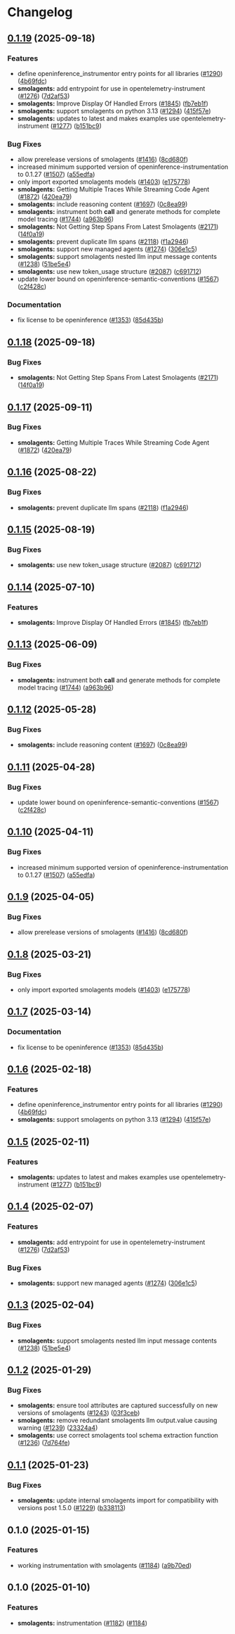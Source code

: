# Changelog

## [0.1.19](https://github.com/luke-moehlenbrock/openinference/compare/python-openinference-instrumentation-smolagents-v0.1.18...python-openinference-instrumentation-smolagents-v0.1.19) (2025-09-18)


### Features

* define openinference_instrumentor entry points for all libraries ([#1290](https://github.com/luke-moehlenbrock/openinference/issues/1290)) ([4b69fdc](https://github.com/luke-moehlenbrock/openinference/commit/4b69fdc13210048009e51639b01e7c0c9550c9d1))
* **smolagents:** add entrypoint for use in opentelemetry-instrument ([#1276](https://github.com/luke-moehlenbrock/openinference/issues/1276)) ([7d2af53](https://github.com/luke-moehlenbrock/openinference/commit/7d2af53fea2d3b7e03b20cbf056994fddc23d888))
* **smolagents:** Improve Display Of Handled Errors ([#1845](https://github.com/luke-moehlenbrock/openinference/issues/1845)) ([fb7eb1f](https://github.com/luke-moehlenbrock/openinference/commit/fb7eb1fa36adb7bb5ff001dce196c32ceb244a18))
* **smolagents:** support smolagents on python 3.13 ([#1294](https://github.com/luke-moehlenbrock/openinference/issues/1294)) ([415f57e](https://github.com/luke-moehlenbrock/openinference/commit/415f57e9cdcaf8ad4da8f73043f0fe8e64a7a1e0))
* **smolagents:** updates to latest and makes examples use opentelemetry-instrument ([#1277](https://github.com/luke-moehlenbrock/openinference/issues/1277)) ([b151bc9](https://github.com/luke-moehlenbrock/openinference/commit/b151bc9a3f8243c846c2981ade94e3d2823602e7))


### Bug Fixes

* allow prerelease versions of smolagents ([#1416](https://github.com/luke-moehlenbrock/openinference/issues/1416)) ([8cd680f](https://github.com/luke-moehlenbrock/openinference/commit/8cd680fcb4b7d88a1223f2e07bf1edb038021fac))
* increased minimum supported version of openinference-instrumentation to 0.1.27 ([#1507](https://github.com/luke-moehlenbrock/openinference/issues/1507)) ([a55edfa](https://github.com/luke-moehlenbrock/openinference/commit/a55edfa8900c1f36a73385c7d03f91cffadd85c4))
* only import exported smolagents models ([#1403](https://github.com/luke-moehlenbrock/openinference/issues/1403)) ([e175778](https://github.com/luke-moehlenbrock/openinference/commit/e175778252b0cd50d1d1fa20b53547fbf83f74cd))
* **smolagents:** Getting Multiple Traces While Streaming Code Agent ([#1872](https://github.com/luke-moehlenbrock/openinference/issues/1872)) ([420ea79](https://github.com/luke-moehlenbrock/openinference/commit/420ea79a5fd2ce572cb7bdcb38b6585107cce465))
* **smolagents:** include reasoning content ([#1697](https://github.com/luke-moehlenbrock/openinference/issues/1697)) ([0c8ea99](https://github.com/luke-moehlenbrock/openinference/commit/0c8ea99312874f605e1ab751e38dd13c8b0d4ea0))
* **smolagents:** instrument both __call__ and generate methods for complete model tracing ([#1744](https://github.com/luke-moehlenbrock/openinference/issues/1744)) ([a963b96](https://github.com/luke-moehlenbrock/openinference/commit/a963b9619776abe79fb6719eeb9eda01850aeff5))
* **smolagents:** Not Getting Step Spans From Latest Smolagents ([#2171](https://github.com/luke-moehlenbrock/openinference/issues/2171)) ([14f0a19](https://github.com/luke-moehlenbrock/openinference/commit/14f0a1994a43476f77b1e906912d4a572d194700))
* **smolagents:** prevent duplicate llm spans ([#2118](https://github.com/luke-moehlenbrock/openinference/issues/2118)) ([f1a2946](https://github.com/luke-moehlenbrock/openinference/commit/f1a29460344d37e7e431d2bd76bc6f724bcbb931))
* **smolagents:** support new managed agents ([#1274](https://github.com/luke-moehlenbrock/openinference/issues/1274)) ([306e1c5](https://github.com/luke-moehlenbrock/openinference/commit/306e1c5caf3827433c3a2151b93f7534533bbe94))
* **smolagents:** support smolagents nested llm input message contents ([#1238](https://github.com/luke-moehlenbrock/openinference/issues/1238)) ([51be5e4](https://github.com/luke-moehlenbrock/openinference/commit/51be5e47f4d5ae4ccf43d33a09c3475b56edf784))
* **smolagents:** use new token_usage structure ([#2087](https://github.com/luke-moehlenbrock/openinference/issues/2087)) ([c691712](https://github.com/luke-moehlenbrock/openinference/commit/c6917124a236eb6deff1e1faf214075662ebfc58))
* update lower bound on openinference-semantic-conventions ([#1567](https://github.com/luke-moehlenbrock/openinference/issues/1567)) ([c2f428c](https://github.com/luke-moehlenbrock/openinference/commit/c2f428c5916c3dd62cf6670358f37111d4f7fd25))


### Documentation

* fix license to be openinference ([#1353](https://github.com/luke-moehlenbrock/openinference/issues/1353)) ([85d435b](https://github.com/luke-moehlenbrock/openinference/commit/85d435be3af3de5424494cfbdd654454688b7377))

## [0.1.18](https://github.com/Arize-ai/openinference/compare/python-openinference-instrumentation-smolagents-v0.1.17...python-openinference-instrumentation-smolagents-v0.1.18) (2025-09-18)


### Bug Fixes

* **smolagents:** Not Getting Step Spans From Latest Smolagents ([#2171](https://github.com/Arize-ai/openinference/issues/2171)) ([14f0a19](https://github.com/Arize-ai/openinference/commit/14f0a1994a43476f77b1e906912d4a572d194700))

## [0.1.17](https://github.com/Arize-ai/openinference/compare/python-openinference-instrumentation-smolagents-v0.1.16...python-openinference-instrumentation-smolagents-v0.1.17) (2025-09-11)


### Bug Fixes

* **smolagents:** Getting Multiple Traces While Streaming Code Agent ([#1872](https://github.com/Arize-ai/openinference/issues/1872)) ([420ea79](https://github.com/Arize-ai/openinference/commit/420ea79a5fd2ce572cb7bdcb38b6585107cce465))

## [0.1.16](https://github.com/Arize-ai/openinference/compare/python-openinference-instrumentation-smolagents-v0.1.15...python-openinference-instrumentation-smolagents-v0.1.16) (2025-08-22)


### Bug Fixes

* **smolagents:** prevent duplicate llm spans ([#2118](https://github.com/Arize-ai/openinference/issues/2118)) ([f1a2946](https://github.com/Arize-ai/openinference/commit/f1a29460344d37e7e431d2bd76bc6f724bcbb931))

## [0.1.15](https://github.com/Arize-ai/openinference/compare/python-openinference-instrumentation-smolagents-v0.1.14...python-openinference-instrumentation-smolagents-v0.1.15) (2025-08-19)


### Bug Fixes

* **smolagents:** use new token_usage structure ([#2087](https://github.com/Arize-ai/openinference/issues/2087)) ([c691712](https://github.com/Arize-ai/openinference/commit/c6917124a236eb6deff1e1faf214075662ebfc58))

## [0.1.14](https://github.com/Arize-ai/openinference/compare/python-openinference-instrumentation-smolagents-v0.1.13...python-openinference-instrumentation-smolagents-v0.1.14) (2025-07-10)


### Features

* **smolagents:** Improve Display Of Handled Errors ([#1845](https://github.com/Arize-ai/openinference/issues/1845)) ([fb7eb1f](https://github.com/Arize-ai/openinference/commit/fb7eb1fa36adb7bb5ff001dce196c32ceb244a18))

## [0.1.13](https://github.com/Arize-ai/openinference/compare/python-openinference-instrumentation-smolagents-v0.1.12...python-openinference-instrumentation-smolagents-v0.1.13) (2025-06-09)


### Bug Fixes

* **smolagents:** instrument both __call__ and generate methods for complete model tracing ([#1744](https://github.com/Arize-ai/openinference/issues/1744)) ([a963b96](https://github.com/Arize-ai/openinference/commit/a963b9619776abe79fb6719eeb9eda01850aeff5))

## [0.1.12](https://github.com/Arize-ai/openinference/compare/python-openinference-instrumentation-smolagents-v0.1.11...python-openinference-instrumentation-smolagents-v0.1.12) (2025-05-28)


### Bug Fixes

* **smolagents:** include reasoning content ([#1697](https://github.com/Arize-ai/openinference/issues/1697)) ([0c8ea99](https://github.com/Arize-ai/openinference/commit/0c8ea99312874f605e1ab751e38dd13c8b0d4ea0))

## [0.1.11](https://github.com/Arize-ai/openinference/compare/python-openinference-instrumentation-smolagents-v0.1.10...python-openinference-instrumentation-smolagents-v0.1.11) (2025-04-28)


### Bug Fixes

* update lower bound on openinference-semantic-conventions ([#1567](https://github.com/Arize-ai/openinference/issues/1567)) ([c2f428c](https://github.com/Arize-ai/openinference/commit/c2f428c5916c3dd62cf6670358f37111d4f7fd25))

## [0.1.10](https://github.com/Arize-ai/openinference/compare/python-openinference-instrumentation-smolagents-v0.1.9...python-openinference-instrumentation-smolagents-v0.1.10) (2025-04-11)


### Bug Fixes

* increased minimum supported version of openinference-instrumentation to 0.1.27 ([#1507](https://github.com/Arize-ai/openinference/issues/1507)) ([a55edfa](https://github.com/Arize-ai/openinference/commit/a55edfa8900c1f36a73385c7d03f91cffadd85c4))

## [0.1.9](https://github.com/Arize-ai/openinference/compare/python-openinference-instrumentation-smolagents-v0.1.8...python-openinference-instrumentation-smolagents-v0.1.9) (2025-04-05)


### Bug Fixes

* allow prerelease versions of smolagents ([#1416](https://github.com/Arize-ai/openinference/issues/1416)) ([8cd680f](https://github.com/Arize-ai/openinference/commit/8cd680fcb4b7d88a1223f2e07bf1edb038021fac))

## [0.1.8](https://github.com/Arize-ai/openinference/compare/python-openinference-instrumentation-smolagents-v0.1.7...python-openinference-instrumentation-smolagents-v0.1.8) (2025-03-21)


### Bug Fixes

* only import exported smolagents models ([#1403](https://github.com/Arize-ai/openinference/issues/1403)) ([e175778](https://github.com/Arize-ai/openinference/commit/e175778252b0cd50d1d1fa20b53547fbf83f74cd))

## [0.1.7](https://github.com/Arize-ai/openinference/compare/python-openinference-instrumentation-smolagents-v0.1.6...python-openinference-instrumentation-smolagents-v0.1.7) (2025-03-14)


### Documentation

* fix license to be openinference ([#1353](https://github.com/Arize-ai/openinference/issues/1353)) ([85d435b](https://github.com/Arize-ai/openinference/commit/85d435be3af3de5424494cfbdd654454688b7377))

## [0.1.6](https://github.com/Arize-ai/openinference/compare/python-openinference-instrumentation-smolagents-v0.1.5...python-openinference-instrumentation-smolagents-v0.1.6) (2025-02-18)


### Features

* define openinference_instrumentor entry points for all libraries ([#1290](https://github.com/Arize-ai/openinference/issues/1290)) ([4b69fdc](https://github.com/Arize-ai/openinference/commit/4b69fdc13210048009e51639b01e7c0c9550c9d1))
* **smolagents:** support smolagents on python 3.13 ([#1294](https://github.com/Arize-ai/openinference/issues/1294)) ([415f57e](https://github.com/Arize-ai/openinference/commit/415f57e9cdcaf8ad4da8f73043f0fe8e64a7a1e0))

## [0.1.5](https://github.com/Arize-ai/openinference/compare/python-openinference-instrumentation-smolagents-v0.1.4...python-openinference-instrumentation-smolagents-v0.1.5) (2025-02-11)


### Features

* **smolagents:** updates to latest and makes examples use opentelemetry-instrument ([#1277](https://github.com/Arize-ai/openinference/issues/1277)) ([b151bc9](https://github.com/Arize-ai/openinference/commit/b151bc9a3f8243c846c2981ade94e3d2823602e7))

## [0.1.4](https://github.com/Arize-ai/openinference/compare/python-openinference-instrumentation-smolagents-v0.1.3...python-openinference-instrumentation-smolagents-v0.1.4) (2025-02-07)


### Features

* **smolagents:** add entrypoint for use in opentelemetry-instrument ([#1276](https://github.com/Arize-ai/openinference/issues/1276)) ([7d2af53](https://github.com/Arize-ai/openinference/commit/7d2af53fea2d3b7e03b20cbf056994fddc23d888))


### Bug Fixes

* **smolagents:** support new managed agents ([#1274](https://github.com/Arize-ai/openinference/issues/1274)) ([306e1c5](https://github.com/Arize-ai/openinference/commit/306e1c5caf3827433c3a2151b93f7534533bbe94))

## [0.1.3](https://github.com/Arize-ai/openinference/compare/python-openinference-instrumentation-smolagents-v0.1.2...python-openinference-instrumentation-smolagents-v0.1.3) (2025-02-04)


### Bug Fixes

* **smolagents:** support smolagents nested llm input message contents ([#1238](https://github.com/Arize-ai/openinference/issues/1238)) ([51be5e4](https://github.com/Arize-ai/openinference/commit/51be5e47f4d5ae4ccf43d33a09c3475b56edf784))

## [0.1.2](https://github.com/Arize-ai/openinference/compare/python-openinference-instrumentation-smolagents-v0.1.1...python-openinference-instrumentation-smolagents-v0.1.2) (2025-01-29)


### Bug Fixes

* **smolagents:** ensure tool attributes are captured successfully on new versions of smolagents ([#1243](https://github.com/Arize-ai/openinference/issues/1243)) ([03f3ceb](https://github.com/Arize-ai/openinference/commit/03f3ceb25a5adfbfc3e1f329782a11ae59fd5b42))
* **smolagents:** remove redundant smolagents llm output.value causing warning ([#1239](https://github.com/Arize-ai/openinference/issues/1239)) ([23324a4](https://github.com/Arize-ai/openinference/commit/23324a445f7e13c42b0d17bc46c4e7fdd0ed1f55))
* **smolagents:** use correct smolagents tool schema extraction function ([#1236](https://github.com/Arize-ai/openinference/issues/1236)) ([7d764fe](https://github.com/Arize-ai/openinference/commit/7d764fe1aabf1223a177eb60cfde13dec7653417))

## [0.1.1](https://github.com/Arize-ai/openinference/compare/python-openinference-instrumentation-smolagents-v0.1.0...python-openinference-instrumentation-smolagents-v0.1.1) (2025-01-23)


### Bug Fixes

* **smolagents:** update internal smolagents import for compatibility with versions post 1.5.0 ([#1229](https://github.com/Arize-ai/openinference/issues/1229)) ([b338113](https://github.com/Arize-ai/openinference/commit/b338113b74433462db6c91d6f96fc8d5b983948d))

## 0.1.0 (2025-01-15)


### Features

* working instrumentation with smolagents ([#1184](https://github.com/Arize-ai/openinference/issues/1184)) ([a9b70ed](https://github.com/Arize-ai/openinference/commit/a9b70ed91c21535792202d6a0df4120f6095776d))

## 0.1.0 (2025-01-10)

### Features

* **smolagents:** instrumentation ([#1182](https://github.com/Arize-ai/openinference/issues/1182)) ([#1184](https://github.com/Arize-ai/openinference/pull/1184))
